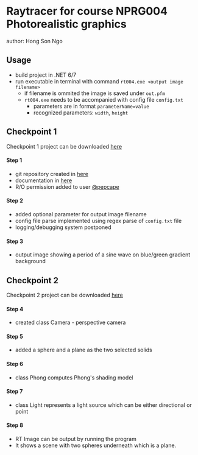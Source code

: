 # Raytracer for course NPRG004 Photorealistic graphics
author: Hong Son Ngo

## Usage
- build project in .NET 6/7
- run executable in terminal with command `rt004.exe <output image filename>`
  - if filename is ommited the image is saved under `out.pfm`
  - `rt004.exe` needs to be accompanied with config file `config.txt`
    - parameters are in format `parameterName=value`
    - recognized parameters: `width`, `height`

## Checkpoint 1
Checkpoint 1 project can be downloaded [here](https://github.com/ngohongs/nprg004/tree/be68e02708bdbadad413f0902dcecb7b3a8b21c3/src/rt004)
#### Step 1
- git repository created in [here](https://github.com/ngohongs/nprg004)
- documentation in [here](https://github.com/ngohongs/nprg004/README.md)
- R/O permission added to user [@pepcape](https://github.com/pepcape/)
#### Step 2
- added optional parameter for output image filename
- config file parse implemented using regex parse of `config.txt` file
- logging/debugging system postponed
#### Step 3
- output image showing a period of a sine wave on blue/green gradient background  

## Checkpoint 2
Checkpoint 2 project can be downloaded [here](https://github.com/ngohongs/nprg004/tree/checkpoint-2/src/rt004)
#### Step 4
- created class Camera - perspective camera
#### Step 5
- added a sphere and a plane as the two selected solids 
#### Step 6
- class Phong computes Phong's shading model
#### Step 7
- class Light represents a light source which can be either directional or point 
#### Step 8
- RT Image can be output by running the program
- It shows a scene with two spheres underneath which is a plane.
